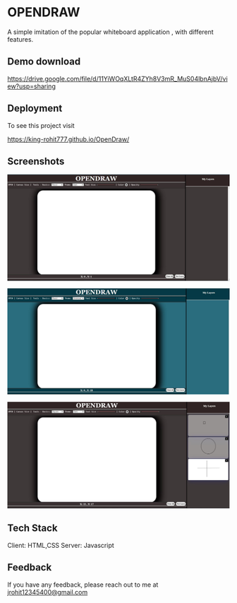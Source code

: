 # OPENDRAW
                
A simple imitation of the popular whiteboard application , with different features.

## Demo download

https://drive.google.com/file/d/11YiWOqXLtR4ZYh8V3mR_MuS04lbnAjbV/view?usp=sharing

## Deployment

To see this project visit

https://king-rohit777.github.io/OpenDraw/

## Screenshots

![App Screenshot](https://github.com/king-rohit777/OpenDraw/blob/main/images/1.JPG)

![App Screenshot](https://github.com/king-rohit777/OpenDraw/blob/main/images/2.JPG)

![App Screenshot](https://github.com/king-rohit777/OpenDraw/blob/main/images/3.JPG)


## Tech Stack

Client: HTML,CSS
Server: Javascript

## Feedback

If you have any feedback, please reach out to me at jrohit12345400@gmail.com
